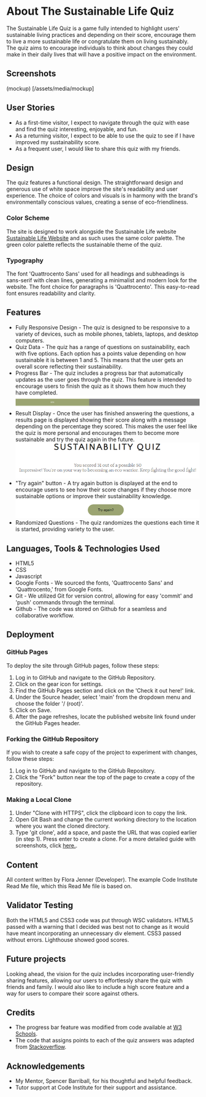 # About The Sustainable Life Quiz
The Sustainable Life Quiz is a game fully intended to highlight users' sustainable living practices and depending on their score, encourage them to live a more sustainable life or congratulate them on living sustainably. The quiz aims to encourage individuals to think about changes they could make in their daily lives that will have a positive impact on the environment.
## Screenshots
(mockup) [/assets/media/mockup]
## User Stories
- As a first-time visitor, I expect to navigate through the quiz with ease and find the quiz interesting, enjoyable, and fun.
- As a returning visitor, I expect to be able to use the quiz to see if I have improved my sustainability score.
- As a frequent user, I would like to share this quiz with my friends.
## Design
The quiz features a functional design. The straightforward design and generous use of white space improve the site's readability and user experience. The choice of colors and visuals is in harmony with the brand's environmentally conscious values, creating a sense of eco-friendliness.
### Color Scheme
The site is designed to work alongside the Sustainable Life website [Sustainable Life Website](https://florajenner.github.io/sustainable-life) and as such uses the same color palette. The green color palette reflects the sustainable theme of the quiz.
### Typography
The font 'Quattrocento Sans' used for all headings and subheadings is sans-serif with clean lines, generating a minimalist and modern look for the website. The font choice for paragraphs is 'Quattrocento'. This easy-to-read font ensures readability and clarity.
## Features
- Fully Responsive Design - The quiz is designed to be responsive to a variety of devices, such as mobile phones, tablets, laptops, and desktop computers.
- Quiz Data - The quiz has a range of questions on sustainability, each with five options. Each option has a points value depending on how sustainable it is between 1 and 5. This means that the user gets an overall score reflecting their sustainability.
- Progress Bar - The quiz includes a progress bar that automatically updates as the user goes through the quiz. This feature is intended to encourage users to finish the quiz as it shows them how much they have completed.
![Screenshot of Progress Bar](/assets/media/progress-bar.png)
- Result Display - Once the user has finished answering the questions, a results page is displayed showing their score along with a message depending on the percentage they scored. This makes the user feel like the quiz is more personal and encourages them to become more sustainable and try the quiz again in the future.
![Screenshot of Results Display](/assets/media/results-page.png)
- "Try again" button - A try again button is displayed at the end to encourage users to see how their score changes if they choose more sustainable options or improve their sustainability knowledge.
![Screenshot of Results Button](/assets/media/try-again-button.png)
- Randomized Questions - The quiz randomizes the questions each time it is started, providing variety to the user.
## Languages, Tools & Technologies Used
- HTML5
- CSS
- Javascript
- Google Fonts - We sourced the fonts, 'Quattrocento Sans' and 'Quattrocento,' from Google Fonts.
- Git - We utilized Git for version control, allowing for easy 'commit' and 'push' commands through the terminal.
- Github - The code was stored on Github for a seamless and collaborative workflow.
## Deployment
### GitHub Pages
To deploy the site through GitHub pages, follow these steps:
1. Log in to GitHub and navigate to the GitHub Repository.
2. Click on the gear icon for settings.
3. Find the GitHub Pages section and click on the 'Check it out here!' link.
4. Under the Source header, select 'main' from the dropdown menu and choose the folder '/ (root)'.
5. Click on Save.
6. After the page refreshes, locate the published website link found under the GitHub Pages header.
### Forking the GitHub Repository
If you wish to create a safe copy of the project to experiment with changes, follow these steps:
1. Log in to GitHub and navigate to the GitHub Repository.
2. Click the "Fork" button near the top of the page to create a copy of the repository.
### Making a Local Clone
1. Under "Clone with HTTPS", click the clipboard icon to copy the link.
2. Open Git Bash and change the current working directory to the location where you want the cloned directory.
3. Type 'git clone', add a space, and paste the URL that was copied earlier (in step 1). Press enter to create a clone.
For a more detailed guide with screenshots, click [here.](https://docs.github.com/en/repositories/creating-and-managing-repositories/cloning-a-repository#cloning-a-repository-to-github-desktop).
## Content
All content written by Flora Jenner (Developer).
The example Code Institute Read Me file, which this Read Me file is based on.
## Validator Testing
Both the HTML5 and CSS3 code was put through WSC validators.
HTML5 passed with a warning that I decided was best not to change as it would have meant incorporating an unnecessary div element.
CSS3 passed without errors.
Lighthouse showed good scores.
## Future projects
Looking ahead, the vision for the quiz includes incorporating user-friendly sharing features, allowing our users to effortlessly share the quiz with friends and family. I would also like to include a high score feature and a way for users to compare their score against others.
## Credits
- The progress bar feature was modified from code available at [W3 Schools](https://www.w3schools.com/howto/howto_js_progressbar.asp).
- The code that assigns points to each of the quiz answers was adapted from [Stackoverflow](https://stackoverflow.com/questions/71621339/how-to-assign-points-to-each-option-in-a-question-javascript).
## Acknowledgements
- My Mentor, Spencer Barriball, for his thoughtful and helpful feedback.
- Tutor support at Code Institute for their support and assistance.
